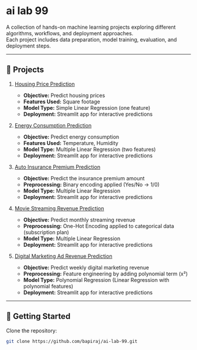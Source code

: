 # ai lab 99

A collection of hands-on machine learning projects exploring different algorithms, workflows, and deployment approaches.  
Each project includes data preparation, model training, evaluation, and deployment steps.

---

## 📂 Projects

1. [Housing Price Prediction](01_housing_price_prediction/)  
   - **Objective:** Predict housing prices  
   - **Features Used:** Square footage  
   - **Model Type:** Simple Linear Regression (one feature)  
   - **Deployment:** Streamlit app for interactive predictions  

2. [Energy Consumption Prediction](02_energy_consumption_prediction/)  
   - **Objective:** Predict energy consumption  
   - **Features Used:** Temperature, Humidity  
   - **Model Type:** Multiple Linear Regression (two features)  
   - **Deployment:** Streamlit app for interactive predictions  

3. [Auto Insurance Premium Prediction](03_auto_insurance_premium_prediction/)  
   - **Objective:** Predict the insurance premium amount  
   - **Preprocessing:** Binary encoding applied (Yes/No → 1/0)  
   - **Model Type:** Multiple Linear Regression
   - **Deployment:** Streamlit app for interactive predictions  

4. [Movie Streaming Revenue Prediction](04_movie_streaming_revenue_prediction/)  
   - **Objective:** Predict monthly streaming revenue  
   - **Preprocessing:** One-Hot Encoding applied to categorical data (subscription plan)  
   - **Model Type:** Multiple Linear Regression
   - **Deployment:** Streamlit app for interactive predictions 

5. [Digital Marketing Ad Revenue Prediction](05_digital_marketing_ad_revenue_prediction/)  
   - **Objective:** Predict weekly digital marketing revenue  
   - **Preprocessing:** Feature engineering by adding polynomial term (x²)  
   - **Model Type:** Polynomial Regression (Linear Regression with polynomial features)  
   - **Deployment:** Streamlit app for interactive predictions   

---

## 🚀 Getting Started

Clone the repository:

```bash
git clone https://github.com/bapiraj/ai-lab-99.git
```